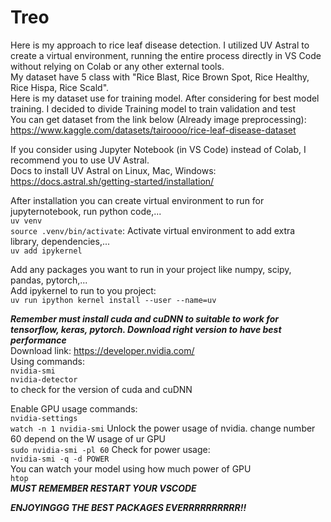 # Treo  
 Here is my approach to rice leaf disease detection. I utilized UV Astral to create a virtual environment, running the entire process directly in VS Code without relying on Colab or any other external tools.  
My dataset have 5 class with "Rice Blast, Rice Brown Spot, Rice Healthy, Rice Hispa, Rice Scald".   
Here is my dataset use for training model. After considering for best model training. I decided to divide Training model to train validation and test  
You can get dataset from the link below (Already image preprocessing):  
https://www.kaggle.com/datasets/tairoooo/rice-leaf-disease-dataset


If you consider using Jupyter Notebook (in VS Code) instead of Colab, I recommend you to use UV Astral.  
Docs to install UV Astral on Linux, Mac, Windows:  
https://docs.astral.sh/getting-started/installation/  

After installation you can create virtual environment to run for jupyternotebook, run python code,...  
`uv venv`  
`source .venv/bin/activate`: Activate virtual environment to add extra library, dependencies,...  
`uv add ipykernel`

Add any packages you want to run in your project like numpy, scipy, pandas, pytorch,...  
Add ipykernel to run to you project:  
`uv run ipython kernel install --user --name=uv`  

**_Remember must install cuda and cuDNN to suitable to work for tensorflow, keras, pytorch. Download right version to have best performance_**  
Download link: https://developer.nvidia.com/  
Using commands:  
`nvidia-smi`  
`nvidia-detector`    
to check for the version of cuda and cuDNN

Enable GPU usage commands:  
`nvidia-settings`  
`watch -n 1 nvidia-smi`
Unlock the power usage of nvidia. change number 60 depend on the W usage of ur GPU  
`sudo nvidia-smi -pl 60` 
Check for power usage:  
`nvidia-smi -q -d POWER`   
You can watch your model using how much power of GPU  
`htop`  
**_MUST REMEMBER RESTART YOUR VSCODE_**  


**_ENJOYINGGG THE BEST PACKAGES EVERRRRRRRRRR!!_**
